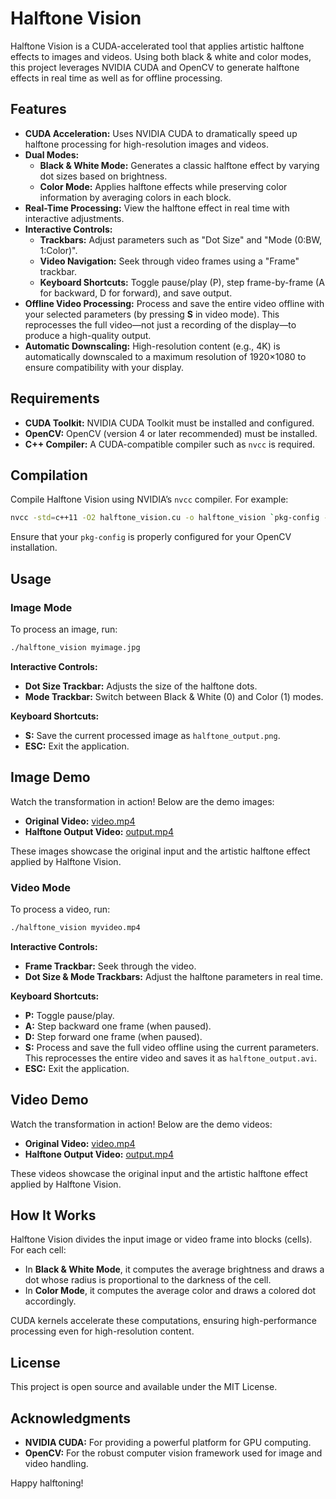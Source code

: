 # Halftone Vision

Halftone Vision is a CUDA-accelerated tool that applies artistic halftone effects to images and videos. Using both black & white and color modes, this project leverages NVIDIA CUDA and OpenCV to generate halftone effects in real time as well as for offline processing.

## Features

- **CUDA Acceleration:** Uses NVIDIA CUDA to dramatically speed up halftone processing for high-resolution images and videos.
- **Dual Modes:**
  - **Black & White Mode:** Generates a classic halftone effect by varying dot sizes based on brightness.
  - **Color Mode:** Applies halftone effects while preserving color information by averaging colors in each block.
- **Real-Time Processing:** View the halftone effect in real time with interactive adjustments.
- **Interactive Controls:**
  - **Trackbars:** Adjust parameters such as "Dot Size" and "Mode (0:BW, 1:Color)".
  - **Video Navigation:** Seek through video frames using a "Frame" trackbar.
  - **Keyboard Shortcuts:** Toggle pause/play (P), step frame-by-frame (A for backward, D for forward), and save output.
- **Offline Video Processing:** Process and save the entire video offline with your selected parameters (by pressing **S** in video mode). This reprocesses the full video—not just a recording of the display—to produce a high-quality output.
- **Automatic Downscaling:** High-resolution content (e.g., 4K) is automatically downscaled to a maximum resolution of 1920×1080 to ensure compatibility with your display.

## Requirements

- **CUDA Toolkit:** NVIDIA CUDA Toolkit must be installed and configured.
- **OpenCV:** OpenCV (version 4 or later recommended) must be installed.
- **C++ Compiler:** A CUDA-compatible compiler such as `nvcc` is required.

## Compilation

Compile Halftone Vision using NVIDIA’s `nvcc` compiler. For example:

```bash
nvcc -std=c++11 -O2 halftone_vision.cu -o halftone_vision `pkg-config --cflags --libs opencv4`
```

Ensure that your `pkg-config` is properly configured for your OpenCV installation.

## Usage

### Image Mode

To process an image, run:

```bash
./halftone_vision myimage.jpg
```

**Interactive Controls:**
- **Dot Size Trackbar:** Adjusts the size of the halftone dots.
- **Mode Trackbar:** Switch between Black & White (0) and Color (1) modes.

**Keyboard Shortcuts:**
- **S:** Save the current processed image as `halftone_output.png`.
- **ESC:** Exit the application.

## Image Demo

Watch the transformation in action! Below are the demo images:

- **Original Video:** [video.mp4](videos/image_in.png)
- **Halftone Output Video:** [output.mp4](videos/halftone_output.png)

These images showcase the original input and the artistic halftone effect applied by Halftone Vision.

### Video Mode

To process a video, run:

```bash
./halftone_vision myvideo.mp4
```

**Interactive Controls:**
- **Frame Trackbar:** Seek through the video.
- **Dot Size & Mode Trackbars:** Adjust the halftone parameters in real time.

**Keyboard Shortcuts:**
- **P:** Toggle pause/play.
- **A:** Step backward one frame (when paused).
- **D:** Step forward one frame (when paused).
- **S:** Process and save the full video offline using the current parameters. This reprocesses the entire video and saves it as `halftone_output.avi`.
- **ESC:** Exit the application.

## Video Demo

Watch the transformation in action! Below are the demo videos:

- **Original Video:** [video.mp4](videos/video.mp4)
- **Halftone Output Video:** [output.mp4](videos/output.mp4)

These videos showcase the original input and the artistic halftone effect applied by Halftone Vision.

## How It Works

Halftone Vision divides the input image or video frame into blocks (cells). For each cell:
- In **Black & White Mode**, it computes the average brightness and draws a dot whose radius is proportional to the darkness of the cell.
- In **Color Mode**, it computes the average color and draws a colored dot accordingly.

CUDA kernels accelerate these computations, ensuring high-performance processing even for high-resolution content.

## License

This project is open source and available under the MIT License.

## Acknowledgments

- **NVIDIA CUDA:** For providing a powerful platform for GPU computing.
- **OpenCV:** For the robust computer vision framework used for image and video handling.

Happy halftoning!
